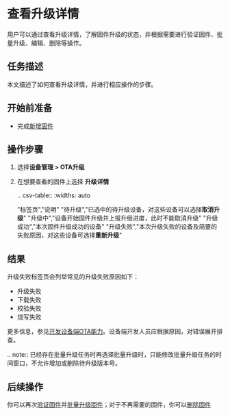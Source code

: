 # 查看升级详情

用户可以通过查看升级详情，了解固件升级的状态，并根据需要进行验证固件、批量升级、编辑、删除等操作。

## 任务描述

本文描述了如何查看升级详情，并进行相应操作的步骤。

## 开始前准备

- 完成[新增固件](adding_firmware)

## 操作步骤

1. 选择**设备管理 > OTA升级**

2. 在想要查看的固件上选择 **升级详情**

   .. csv-table::
      :widths: auto

      "标签页","说明"
      "待升级","已选中的待升级设备，对这些设备可以选择**取消升级**"
      "升级中","设备开始固件升级并上报升级进度，此时不能取消升级"
      "升级成功","本次固件升级成功的设备"
      "升级失败","本次升级失败的设备及简要的失败原因，对这些设备可选择**重新升级**"

## 结果

升级失败标签页会列举常见的升级失败原因如下：

- 升级失败
- 下载失败
- 校验失败
- 烧写失败

更多信息，参见[开发设备端OTA能力](developing_device_ota)。设备端开发人员应根据原因，对错误展开排查。

.. note:: 已经存在批量升级任务时再选择批量升级时，只能修改批量升级任务的时间窗口，不允许增加或删除待升级版本号。

## 后续操作

你可以再次[验证固件](verifying_firmware)并[批量升级固件](batch_upgrade_firmware)；对于不再需要的固件，你可以[删除固件](deleting_firmware)